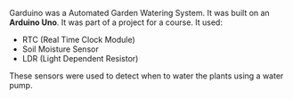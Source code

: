 Garduino was a Automated Garden Watering System. It was built on an **Arduino Uno**. It was part of a project for a course. It used:

* RTC (Real Time Clock Module)
* Soil Moisture Sensor
* LDR (Light Dependent Resistor)

These sensors were used to detect when to water the plants using a water pump.